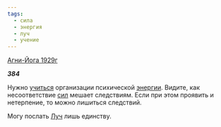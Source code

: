 ```yaml
---
tags:
  - сила
  - энергия
  - луч
  - учение
---
```

[Агни-Йога 1929г](https://127.0.0.1:4002/agni/1929)

___384___

Нужно [учиться](../../../tags/#учение) организации психической [энергии](../../../tags/#энергия). Видите, как несоответствие [сил](../../../tags/#сила) мешает следствиям. Если при этом проявить и нетерпение, то можно лишиться следствий.   

Могу послать [Луч](../../../tags/#луч) лишь единству.